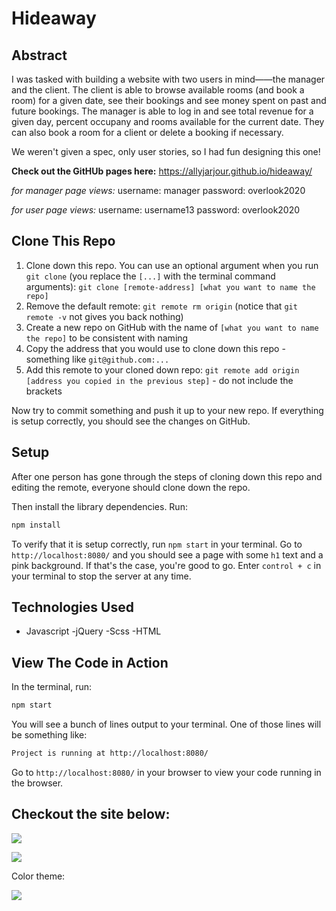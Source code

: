 # Hideaway

## Abstract
I was tasked with building a website with two users in mind——the manager and the client. The client is able to browse available rooms (and book a room) for a given date, see their bookings and see money spent on past and future bookings. The manager is able to log in and see total revenue for a given day, percent occupany and rooms available for the current date. They can also book a room for a client or delete a booking if necessary.

We weren't given a spec, only user stories, so I had fun designing this one!

__Check out the GitHUb pages here:__ https://allyjarjour.github.io/hideaway/

_for manager page views:_
username: manager
password: overlook2020

_for user page views:_
username: username13
password: overlook2020

## Clone This Repo

1. Clone down this repo. You can use an optional argument when you run `git clone` (you replace the `[...]` with the terminal command arguments): `git clone [remote-address] [what you want to name the repo]`
1. Remove the default remote: `git remote rm origin` (notice that `git remote -v` not gives you back nothing)
1. Create a new repo on GitHub with the name of `[what you want to name the repo]` to be consistent with naming
1. Copy the address that you would use to clone down this repo - something like `git@github.com:...`
1. Add this remote to your cloned down repo: `git remote add origin [address you copied in the previous step]` - do not include the brackets

Now try to commit something and push it up to your new repo. If everything is setup correctly, you should see the changes on GitHub.

## Setup

After one person has gone through the steps of cloning down this repo and editing the remote, everyone should clone down the repo. 

Then install the library dependencies. Run:

```bash
npm install
```

To verify that it is setup correctly, run `npm start` in your terminal. Go to `http://localhost:8080/` and you should see a page with some `h1` text and a pink background. If that's the case, you're good to go. Enter `control + c` in your terminal to stop the server at any time.

## Technologies Used
- Javascript
-jQuery
-Scss
-HTML


## View The Code in Action

In the terminal, run:

```bash
npm start
```

You will see a bunch of lines output to your terminal. One of those lines will be something like:

```bash
Project is running at http://localhost:8080/
```

Go to `http://localhost:8080/` in your browser to view your code running in the browser.

## Checkout the site below:

![](https://media.giphy.com/media/dw8ojfskLflJiYVSFU/giphy.gif)

![](https://media.giphy.com/media/ZGCXIngxUkyotFGLNA/giphy.gif)

Color theme:

![](https://user-images.githubusercontent.com/52683607/79948794-c022ee00-8431-11ea-82d8-ce4209a67c57.png)

